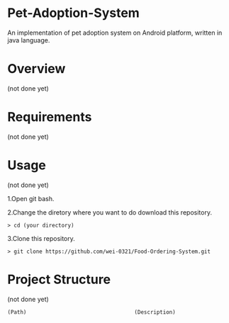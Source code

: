 # Pet-Adoption-System
An implementation of pet adoption system on Android platform, written in java language.

# Overview 
(not done yet)

# Requirements 
(not done yet)

# Usage 
(not done yet)

1.Open git bash. 

2.Change the diretory where you want to do download this repository.
```
> cd (your directory)
```
3.Clone this repository. 
```
> git clone https://github.com/wei-0321/Food-Ordering-System.git
```


# Project Structure
(not done yet)

```
(Path)                                	(Description)




```
